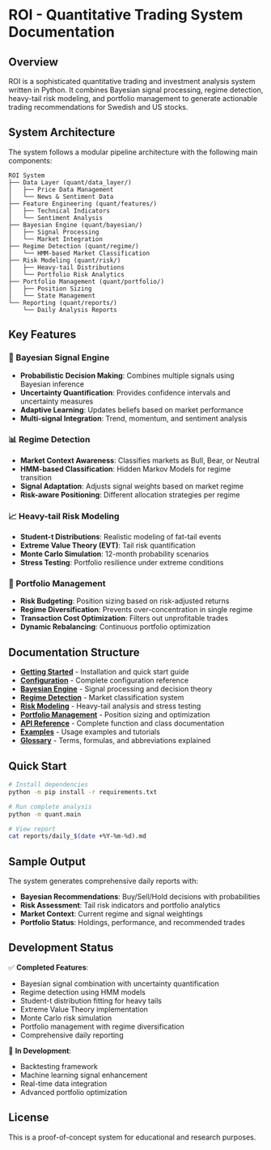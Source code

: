 # ROI - Quantitative Trading System Documentation

## Overview

ROI is a sophisticated quantitative trading and investment analysis system written in Python. It combines Bayesian signal processing, regime detection, heavy-tail risk modeling, and portfolio management to generate actionable trading recommendations for Swedish and US stocks.

## System Architecture

The system follows a modular pipeline architecture with the following main components:

```
ROI System
├── Data Layer (quant/data_layer/)
│   ├── Price Data Management
│   └── News & Sentiment Data
├── Feature Engineering (quant/features/)
│   ├── Technical Indicators
│   └── Sentiment Analysis
├── Bayesian Engine (quant/bayesian/)
│   ├── Signal Processing
│   └── Market Integration
├── Regime Detection (quant/regime/)
│   └── HMM-based Market Classification
├── Risk Modeling (quant/risk/)
│   ├── Heavy-tail Distributions
│   └── Portfolio Risk Analytics
├── Portfolio Management (quant/portfolio/)
│   ├── Position Sizing
│   └── State Management
└── Reporting (quant/reports/)
    └── Daily Analysis Reports
```

## Key Features

### 🧠 Bayesian Signal Engine
- **Probabilistic Decision Making**: Combines multiple signals using Bayesian inference
- **Uncertainty Quantification**: Provides confidence intervals and uncertainty measures
- **Adaptive Learning**: Updates beliefs based on market performance
- **Multi-signal Integration**: Trend, momentum, and sentiment analysis

### 📊 Regime Detection
- **Market Context Awareness**: Classifies markets as Bull, Bear, or Neutral
- **HMM-based Classification**: Hidden Markov Models for regime transition
- **Signal Adaptation**: Adjusts signal weights based on market regime
- **Risk-aware Positioning**: Different allocation strategies per regime

### 📈 Heavy-tail Risk Modeling
- **Student-t Distributions**: Realistic modeling of fat-tail events
- **Extreme Value Theory (EVT)**: Tail risk quantification
- **Monte Carlo Simulation**: 12-month probability scenarios
- **Stress Testing**: Portfolio resilience under extreme conditions

### 💼 Portfolio Management
- **Risk Budgeting**: Position sizing based on risk-adjusted returns
- **Regime Diversification**: Prevents over-concentration in single regime
- **Transaction Cost Optimization**: Filters out unprofitable trades
- **Dynamic Rebalancing**: Continuous portfolio optimization

## Documentation Structure

- **[Getting Started](getting-started.md)** - Installation and quick start guide
- **[Configuration](configuration.md)** - Complete configuration reference
- **[Bayesian Engine](bayesian-engine.md)** - Signal processing and decision theory
- **[Regime Detection](regime-detection.md)** - Market classification system
- **[Risk Modeling](risk-modeling.md)** - Heavy-tail analysis and stress testing
- **[Portfolio Management](portfolio-management.md)** - Position sizing and optimization
- **[API Reference](api-reference.md)** - Complete function and class documentation
- **[Examples](examples.md)** - Usage examples and tutorials
- **[Glossary](glossary.md)** - Terms, formulas, and abbreviations explained

## Quick Start

```bash
# Install dependencies
python -m pip install -r requirements.txt

# Run complete analysis
python -m quant.main

# View report
cat reports/daily_$(date +%Y-%m-%d).md
```

## Sample Output

The system generates comprehensive daily reports with:

- **Bayesian Recommendations**: Buy/Sell/Hold decisions with probabilities
- **Risk Assessment**: Tail risk indicators and portfolio analytics
- **Market Context**: Current regime and signal weightings
- **Portfolio Status**: Holdings, performance, and recommended trades

## Development Status

✅ **Completed Features**:
- Bayesian signal combination with uncertainty quantification
- Regime detection using HMM models
- Student-t distribution fitting for heavy tails
- Extreme Value Theory implementation
- Monte Carlo risk simulation
- Portfolio management with regime diversification
- Comprehensive daily reporting

🔄 **In Development**:
- Backtesting framework
- Machine learning signal enhancement
- Real-time data integration
- Advanced portfolio optimization

## License

This is a proof-of-concept system for educational and research purposes.